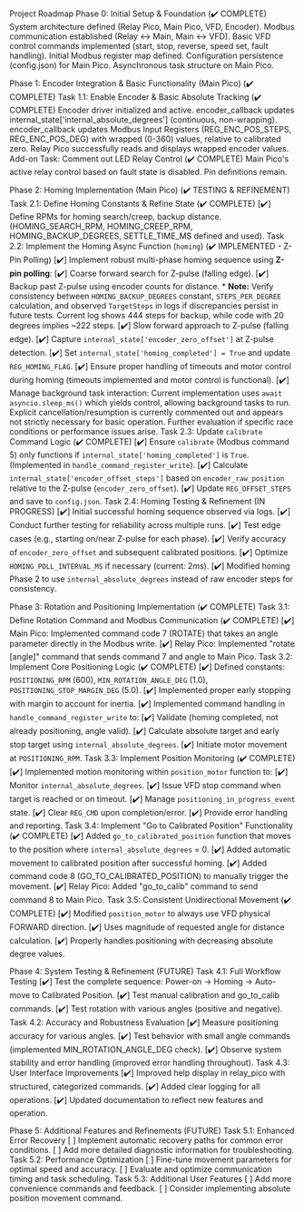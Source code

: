 Project Roadmap
Phase 0: Initial Setup & Foundation (✔️ COMPLETE)
System architecture defined (Relay Pico, Main Pico, VFD, Encoder).
Modbus communication established (Relay <-> Main, Main <-> VFD).
Basic VFD control commands implemented (start, stop, reverse, speed set, fault handling).
Initial Modbus register map defined.
Configuration persistence (config.json) for Main Pico.
Asynchronous task structure on Main Pico.

Phase 1: Encoder Integration & Basic Functionality (Main Pico) (✔️ COMPLETE)
Task 1.1: Enable Encoder & Basic Absolute Tracking (✔️ COMPLETE)
    Encoder driver initialized and active.
    encoder_callback updates internal_state['internal_absolute_degrees'] (continuous, non-wrapping).
    encoder_callback updates Modbus Input Registers (REG_ENC_POS_STEPS, REG_ENC_POS_DEG) with wrapped (0-360) values, relative to calibrated zero.
    Relay Pico successfully reads and displays wrapped encoder values.
Add-on Task: Comment out LED Relay Control (✔️ COMPLETE)
    Main Pico's active relay control based on fault state is disabled. Pin definitions remain.

Phase 2: Homing Implementation (Main Pico) (✔️ TESTING & REFINEMENT)
Task 2.1: Define Homing Constants & Refine State (✔️ COMPLETE)
    [✔️] Define RPMs for homing search/creep, backup distance. (HOMING_SEARCH_RPM, HOMING_CREEP_RPM, HOMING_BACKUP_DEGREES, SETTLE_TIME_MS defined and used).
Task 2.2: Implement the Homing Async Function (`homing`) (✔️ IMPLEMENTED - Z-Pin Polling)
    [✔️] Implement robust multi-phase homing sequence using **Z-pin polling**:
        [✔️] Coarse forward search for Z-pulse (falling edge).
        [✔️] Backup past Z-pulse using encoder counts for distance.
            *   **Note:** Verify consistency between `HOMING_BACKUP_DEGREES` constant, `STEPS_PER_DEGREE` calculation, and observed `TargetSteps` in logs if discrepancies persist in future tests. Current log shows 444 steps for backup, while code with 20 degrees implies ~222 steps.
        [✔️] Slow forward approach to Z-pulse (falling edge).
    [✔️] Capture `internal_state['encoder_zero_offset']` at Z-pulse detection.
    [✔️] Set `internal_state['homing_completed'] = True` and update `REG_HOMING_FLAG`.
    [✔️] Ensure proper handling of timeouts and motor control during homing (timeouts implemented and motor control is functional).
    [✔️] Manage background task interaction: Current implementation uses `await asyncio.sleep_ms()` which yields control, allowing background tasks to run. Explicit cancellation/resumption is currently commented out and appears not strictly necessary for basic operation. Further evaluation if specific race conditions or performance issues arise.
Task 2.3: Update `calibrate` Command Logic (✔️ COMPLETE)
    [✔️] Ensure `calibrate` (Modbus command 5) only functions if `internal_state['homing_completed']` is `True`. (Implemented in `handle_command_register_write`).
    [✔️] Calculate `internal_state['encoder_offset_steps']` based on `encoder_raw_position` relative to the Z-pulse (`encoder_zero_offset`).
    [✔️] Update `REG_OFFSET_STEPS` and save to `config.json`.
Task 2.4: Homing Testing & Refinement (IN PROGRESS)
    [✔️] Initial successful homing sequence observed via logs.
    [✔️] Conduct further testing for reliability across multiple runs.
    [✔️] Test edge cases (e.g., starting on/near Z-pulse for each phase).
    [✔️] Verify accuracy of `encoder_zero_offset` and subsequent calibrated positions.
    [✔️] Optimize `HOMING_POLL_INTERVAL_MS` if necessary (current: 2ms).
    [✔️] Modified homing Phase 2 to use `internal_absolute_degrees` instead of raw encoder steps for consistency.

Phase 3: Rotation and Positioning Implementation (✔️ COMPLETE)
Task 3.1: Define Rotation Command and Modbus Communication (✔️ COMPLETE)
    [✔️] Main Pico: Implemented command code 7 (ROTATE) that takes an angle parameter directly in the Modbus write.
    [✔️] Relay Pico: Implemented "rotate [angle]" command that sends command 7 and angle to Main Pico.
Task 3.2: Implement Core Positioning Logic (✔️ COMPLETE)
    [✔️] Defined constants: `POSITIONING_RPM` (600), `MIN_ROTATION_ANGLE_DEG` (1.0), `POSITIONING_STOP_MARGIN_DEG` (5.0).
    [✔️] Implemented proper early stopping with margin to account for inertia.
    [✔️] Implemented command handling in `handle_command_register_write` to:
        [✔️] Validate (homing completed, not already positioning, angle valid).
        [✔️] Calculate absolute target and early stop target using `internal_absolute_degrees`.
        [✔️] Initiate motor movement at `POSITIONING_RPM`.
Task 3.3: Implement Position Monitoring (✔️ COMPLETE)
    [✔️] Implemented motion monitoring within `position_motor` function to:
        [✔️] Monitor `internal_absolute_degrees`.
        [✔️] Issue VFD stop command when target is reached or on timeout.
        [✔️] Manage `positioning_in_progress_event` state.
        [✔️] Clear `REG_CMD` upon completion/error.
        [✔️] Provide error handling and reporting.
Task 3.4: Implement "Go to Calibrated Position" Functionality (✔️ COMPLETE)
    [✔️] Added `go_to_calibrated_position` function that moves to the position where `internal_absolute_degrees` = 0.
    [✔️] Added automatic movement to calibrated position after successful homing.
    [✔️] Added command code 8 (GO_TO_CALIBRATED_POSITION) to manually trigger the movement.
    [✔️] Relay Pico: Added "go_to_calib" command to send command 8 to Main Pico.
Task 3.5: Consistent Unidirectional Movement (✔️ COMPLETE)
    [✔️] Modified `position_motor` to always use VFD physical FORWARD direction.
    [✔️] Uses magnitude of requested angle for distance calculation.
    [✔️] Properly handles positioning with decreasing absolute degree values.

Phase 4: System Testing & Refinement (FUTURE)
Task 4.1: Full Workflow Testing
    [✔️] Test the complete sequence: Power-on -> Homing -> Auto-move to Calibrated Position.
    [✔️] Test manual calibration and go_to_calib commands.
    [✔️] Test rotation with various angles (positive and negative).
Task 4.2: Accuracy and Robustness Evaluation
    [✔️] Measure positioning accuracy for various angles.
    [✔️] Test behavior with small angle commands (implemented MIN_ROTATION_ANGLE_DEG check).
    [✔️] Observe system stability and error handling (improved error handling throughout).
Task 4.3: User Interface Improvements
    [✔️] Improved help display in relay_pico with structured, categorized commands.
    [✔️] Added clear logging for all operations.
    [✔️] Updated documentation to reflect new features and operation.

Phase 5: Additional Features and Refinements (FUTURE)
Task 5.1: Enhanced Error Recovery
    [ ] Implement automatic recovery paths for common error conditions.
    [ ] Add more detailed diagnostic information for troubleshooting.
Task 5.2: Performance Optimization
    [ ] Fine-tune movement parameters for optimal speed and accuracy.
    [ ] Evaluate and optimize communication timing and task scheduling.
Task 5.3: Additional User Features
    [ ] Add more convenience commands and feedback.
    [ ] Consider implementing absolute position movement command.